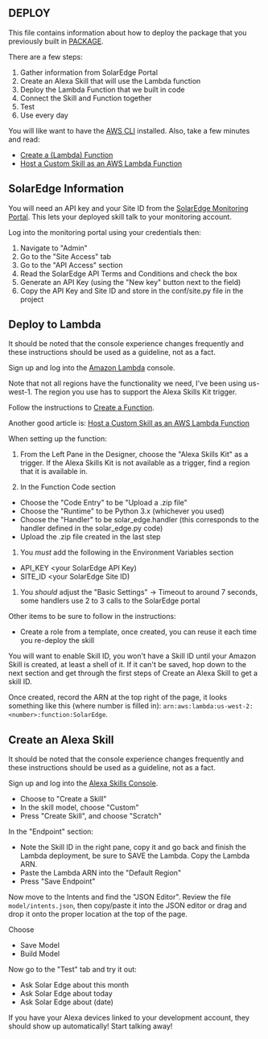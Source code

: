 DEPLOY
-------
This file contains information about how to deploy the package
that you previously built in [PACKAGE](PACKAGE.md).

There are a few steps:
1. Gather information from SolarEdge Portal
1. Create an Alexa Skill that will use the Lambda function
1. Deploy the Lambda Function that we built in code
1. Connect the Skill and Function together
1. Test
1. Use every day

You will like want to have the [AWS CLI](https://aws.amazon.com/cli/)
installed. Also, take a few minutes and read:
* [Create a (Lambda) Function](https://docs.aws.amazon.com/lambda/latest/dg/getting-started-create-function.html)
* [Host a Custom Skill as an AWS Lambda Function](https://developer.amazon.com/docs/custom-skills/host-a-custom-skill-as-an-aws-lambda-function.html)


## SolarEdge Information

You will need an API key and your Site ID from the 
[SolarEdge Monitoring Portal](https://monitoring.solaredge.com/solaredge-web/p/login?locale=en_US).
This lets your deployed skill talk to your monitoring account.

Log into the monitoring portal using your credentials then:
1. Navigate to "Admin"
1. Go to the "Site Access" tab
1. Go to the "API Access" section
1. Read the SolarEdge API Terms and Conditions and check the box
1. Generate an API Key (using the "New key" button next to the field)
1. Copy the API Key and Site ID and store in the conf/site.py file
in the project


## Deploy to Lambda
It should be noted that the console experience changes frequently and these
instructions should be used as a guideline, not as a fact.

Sign up and log into the [Amazon Lambda](https://aws.amazon.com/lambda/) console.

Note that not all regions have the functionality we need, I've been using
us-west-1. The region you use has to support the Alexa Skills Kit trigger.

Follow the instructions to
[Create a Function](https://docs.aws.amazon.com/lambda/latest/dg/getting-started-create-function.html).

Another good article is:
[Host a Custom Skill as an AWS Lambda Function](https://developer.amazon.com/docs/custom-skills/host-a-custom-skill-as-an-aws-lambda-function.html)

When setting up the function:

1. From the Left Pane in the Designer, choose the "Alexa Skills Kit" as a
trigger. If the Alexa Skills Kit is not available as a trigger, find a region
that it is available in.

1. In the Function Code section
  * Choose the "Code Entry" to be "Upload a .zip file"
  * Choose the "Runtime" to be Python 3.x (whichever you used)
  * Choose the "Handler" to be solar_edge.handler (this corresponds to the handler
  defined in the solar_edge.py code)
  * Upload the .zip file created in the last step
1. You *must* add the following in the Environment Variables section
  * API_KEY <your SolarEdge API Key)
  * SITE_ID <your SolarEdge Site ID)
1. You *should* adjust the "Basic Settings" -> Timeout to around 7 seconds,
some handlers use 2 to 3 calls to the SolarEdge portal

Other items to be sure to follow in the instructions:
* Create a role from a template, once created, you can reuse it each
time you re-deploy the skill

You will want to enable Skill ID, you won't have a Skill ID until your
Amazon Skill is created, at least a shell of it. If it can't be saved,
hop down to the next section and get through the first steps of Create an
Alexa Skill to get a skill ID.

Once created, record the ARN at the top right of the page, it
looks something like this (where number is filled in):
`arn:aws:lambda:us-west-2:<number>:function:SolarEdge`.

## Create an Alexa Skill

It should be noted that the console experience changes frequently and these
instructions should be used as a guideline, not as a fact.

Sign up and log into the
[Alexa Skills Console](https://developer.amazon.com/alexa/console/ask?).

* Choose to "Create a Skill"
* In the skill model, choose "Custom"
* Press "Create Skill", and choose "Scratch"

In the "Endpoint" section:
* Note the Skill ID in the right pane, copy it and go back and finish
  the Lambda deployment, be sure to SAVE the Lambda. Copy the Lambda
  ARN.
* Paste the Lambda ARN into the "Default Region"
* Press "Save Endpoint"

Now move to the Intents and find the "JSON Editor". Review the file
`model/intents.json`, then copy/paste it into the JSON editor or 
drag and drop it onto the proper location at the top of the page.

Choose
* Save Model
* Build Model

Now go to the "Test" tab and try it out:
* Ask Solar Edge about this month
* Ask Solar Edge about today
* Ask Solar Edge about (date)

If you have your Alexa devices linked to your development account,
they should show up automatically! Start talking away!


